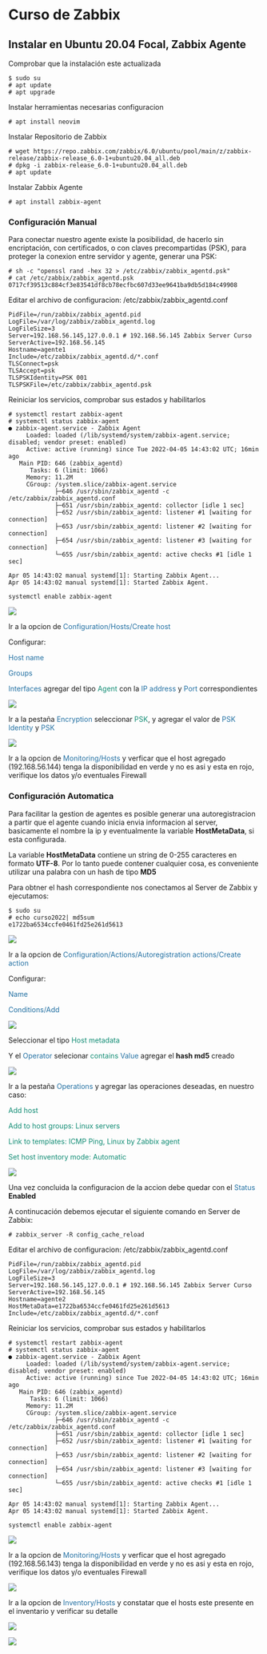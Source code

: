 # Curso de Zabbix
## Instalar en Ubuntu 20.04 Focal, Zabbix Agente

Comprobar que la instalación este actualizada

```
$ sudo su
# apt update
# apt upgrade
```

Instalar herramientas necesarias configuracion

```
# apt install neovim
```
Instalar Repositorio de Zabbix

```
# wget https://repo.zabbix.com/zabbix/6.0/ubuntu/pool/main/z/zabbix-release/zabbix-release_6.0-1+ubuntu20.04_all.deb
# dpkg -i zabbix-release_6.0-1+ubuntu20.04_all.deb
# apt update
```

Instalar Zabbix Agente

```
# apt install zabbix-agent

```
### Configuración Manual ### 

Para conectar nuestro agente existe la posibilidad, de hacerlo sin encriptación, con certificados, o con claves precompartidas (PSK), para proteger la conexion entre servidor y agente, generar una PSK:

```
# sh -c "openssl rand -hex 32 > /etc/zabbix/zabbix_agentd.psk"
# cat /etc/zabbix/zabbix_agentd.psk
0717cf39513c884cf3e83541df8cb78ecfbc607d33ee9641ba9db5d184c49908
```

Editar el archivo de configuracion: /etc/zabbix/zabbix_agentd.conf

```
PidFile=/run/zabbix/zabbix_agentd.pid
LogFile=/var/log/zabbix/zabbix_agentd.log
LogFileSize=3
Server=192.168.56.145,127.0.0.1 # 192.168.56.145 Zabbix Server Curso
ServerActive=192.168.56.145
Hostname=agente1
Include=/etc/zabbix/zabbix_agentd.d/*.conf
TLSConnect=psk
TLSAccept=psk
TLSPSKIdentity=PSK 001
TLSPSKFile=/etc/zabbix/zabbix_agentd.psk
```

Reiniciar los servicios, comprobar sus estados y habilitarlos

```
# systemctl restart zabbix-agent 
# systemctl status zabbix-agent
● zabbix-agent.service - Zabbix Agent
     Loaded: loaded (/lib/systemd/system/zabbix-agent.service; disabled; vendor preset: enabled)
     Active: active (running) since Tue 2022-04-05 14:43:02 UTC; 16min ago
   Main PID: 646 (zabbix_agentd)
      Tasks: 6 (limit: 1066)
     Memory: 11.2M
     CGroup: /system.slice/zabbix-agent.service
             ├─646 /usr/sbin/zabbix_agentd -c /etc/zabbix/zabbix_agentd.conf
             ├─651 /usr/sbin/zabbix_agentd: collector [idle 1 sec]
             ├─652 /usr/sbin/zabbix_agentd: listener #1 [waiting for connection]
             ├─653 /usr/sbin/zabbix_agentd: listener #2 [waiting for connection]
             ├─654 /usr/sbin/zabbix_agentd: listener #3 [waiting for connection]
             └─655 /usr/sbin/zabbix_agentd: active checks #1 [idle 1 sec]

Apr 05 14:43:02 manual systemd[1]: Starting Zabbix Agent...
Apr 05 14:43:02 manual systemd[1]: Started Zabbix Agent.

systemctl enable zabbix-agent
```

![](img/diez.png)

Ir a la opcion de <span style="color:#2471A3">Configuration/Hosts/Create host</span> 

Configurar:

 <span style="color:#2471A3">Host name</span>

<span style="color:#2471A3">Groups</span>

<span style="color:#2471A3">Interfaces</span>
agregar del tipo <span style="color:#138D75">Agent</span> con la <span style="color:#2471A3">IP address</span> y <span style="color:#2471A3">Port</span> correspondientes

![](img/once.png)

Ir a la pestaña <span style="color:#2471A3">Encryption</span> seleccionar <span style="color:#138D75">PSK</span>, y agregar el valor de <span style="color:#2471A3">PSK Identity</span> y <span style="color:#2471A3">PSK</span>

![](img/doce.png)

Ir a la opcion de <span style="color:#2471A3">Monitoring/Hosts</span> y verficar que el host agregado (192.168.56.144) tenga la disponibilidad en verde y no es asi y esta en rojo, verifique los datos y/o eventuales Firewall


### Configuración Automatica ###


Para facilitar la gestion de agentes es posible generar una autoregistracion a partir que el agente cuando inicia envia informacion al server, basicamente el nombre la ip y eventualmente la variable **HostMetaData**, si esta configurada.

La variable **HostMetaData** contiene un string de 0-255 caracteres en formato **UTF-8**. Por lo tanto puede contener cualquier cosa, es conveniente utilizar una palabra con un hash de tipo **MD5**

Para obtner el hash correspondiente nos conectamos al Server de Zabbix y ejecutamos:

```
$ sudo su
# echo curso2022| md5sum
e1722ba6534ccfe0461fd25e261d5613
```

![](img/trece.png)


Ir a la opcion de <span style="color:#2471A3">Configuration/Actions/Autoregistration actions/Create action</span> 

Configurar:

 <span style="color:#2471A3">Name</span>

<span style="color:#2471A3">Conditions/Add</span>


![](img/catorce.png)

Seleccionar el tipo <span style="color:#138D75">Host metadata</span>

Y el <span style="color:#2471A3">Operator</span> selecionar <span style="color:#138D75">contains</span>
 <span style="color:#2471A3">Value</span> agregar el **hash md5** creado

![](img/quince.png)

Ir a la pestaña <span style="color:#2471A3">Operations</span> y agregar las operaciones deseadas, en nuestro caso:

<span style="color:#138D75">Add host</span>

<span style="color:#138D75">Add to host groups: Linux servers</span>

<span style="color:#138D75">Link to templates: ICMP Ping, Linux by Zabbix agent</span>


<span style="color:#138D75">Set host inventory mode: Automatic</span>

![](img/dieciseis.png)

Una vez concluida la configuracion de la accion debe quedar con el  <span style="color:#2471A3">Status</span> **Enabled**

A continucación debemos ejecutar el siguiente comando en Server de Zabbix:

```
# zabbix_server -R config_cache_reload
```


Editar el archivo de configuracion: /etc/zabbix/zabbix_agentd.conf

```
PidFile=/run/zabbix/zabbix_agentd.pid
LogFile=/var/log/zabbix/zabbix_agentd.log
LogFileSize=3
Server=192.168.56.145,127.0.0.1 # 192.168.56.145 Zabbix Server Curso
ServerActive=192.168.56.145
Hostname=agente2
HostMetaData=e1722ba6534ccfe0461fd25e261d5613
Include=/etc/zabbix/zabbix_agentd.d/*.conf
```

Reiniciar los servicios, comprobar sus estados y habilitarlos

```
# systemctl restart zabbix-agent 
# systemctl status zabbix-agent
● zabbix-agent.service - Zabbix Agent
     Loaded: loaded (/lib/systemd/system/zabbix-agent.service; disabled; vendor preset: enabled)
     Active: active (running) since Tue 2022-04-05 14:43:02 UTC; 16min ago
   Main PID: 646 (zabbix_agentd)
      Tasks: 6 (limit: 1066)
     Memory: 11.2M
     CGroup: /system.slice/zabbix-agent.service
             ├─646 /usr/sbin/zabbix_agentd -c /etc/zabbix/zabbix_agentd.conf
             ├─651 /usr/sbin/zabbix_agentd: collector [idle 1 sec]
             ├─652 /usr/sbin/zabbix_agentd: listener #1 [waiting for connection]
             ├─653 /usr/sbin/zabbix_agentd: listener #2 [waiting for connection]
             ├─654 /usr/sbin/zabbix_agentd: listener #3 [waiting for connection]
             └─655 /usr/sbin/zabbix_agentd: active checks #1 [idle 1 sec]

Apr 05 14:43:02 manual systemd[1]: Starting Zabbix Agent...
Apr 05 14:43:02 manual systemd[1]: Started Zabbix Agent.

systemctl enable zabbix-agent
```

![](img/diecisiete.png)

Ir a la opcion de <span style="color:#2471A3">Monitoring/Hosts</span> y verficar que el host agregado (192.168.56.143) tenga la disponibilidad en verde y no es asi y esta en rojo, verifique los datos y/o eventuales Firewall

![](img/dieciocho.png)

Ir a la opcion de <span style="color:#2471A3">Inventory/Hosts</span> y constatar que el hosts este presente en el inventario y verificar su detalle

![](img/diecinueve.png)

![](img/veinte.png)